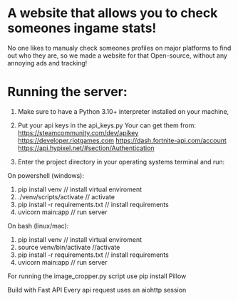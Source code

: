 # A website that allows you to check someones ingame stats!

No one likes to manualy check someones profiles on major platforms
to find out who they are, so we made a website for that
Open-source, without any annoying ads and tracking!

# Running the server: 

1. Make sure to have a Python 3.10+ interpreter installed on your machine,
2. Put your api keys in the api_keys.py
    Your can get them from:
        https://steamcommunity.com/dev/apikey
        https://developer.riotgames.com
        https://dash.fortnite-api.com/account
        https://api.hypixel.net/#section/Authentication

3. Enter the project directory in your operating systems terminal and run:

On powershell (windows):

1. pip install venv // install virtual enviroment
2. ./venv/scripts/activate  // activate
3. pip install -r requirements.txt  // install requirements
4. uvicorn main:app  // run server

On bash (linux/mac):

1. pip install venv // install virtual enviroment
2. source venv/bin/activate //activate
3. pip install -r requirements.txt // install requirements
4. uvicorn main:app // run server

For running the image_cropper.py script use pip install Pillow

Build with Fast API
Every api request uses an aiohttp session


